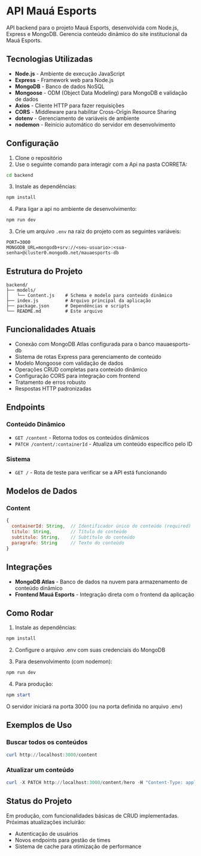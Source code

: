 # API Mauá Esports

API backend para o projeto Mauá Esports, desenvolvida com Node.js, Express e MongoDB. Gerencia conteúdo dinâmico do site institucional da Mauá Esports.

## Tecnologias Utilizadas

- **Node.js** - Ambiente de execução JavaScript
- **Express** - Framework web para Node.js
- **MongoDB** - Banco de dados NoSQL
- **Mongoose** - ODM (Object Data Modeling) para MongoDB e validação de dados
- **Axios** - Cliente HTTP para fazer requisições
- **CORS** - Middleware para habilitar Cross-Origin Resource Sharing
- **dotenv** - Gerenciamento de variáveis de ambiente
- **nodemon** - Reinício automático do servidor em desenvolvimento

## Configuração

1. Clone o repositório
2. Use o seguinte comando para interagir com a Api na pasta CORRETA:
```bash
cd backend
```
3. Instale as dependências:
```bash
npm install
```
4. Para ligar a api no ambiente de desenvolvimento:
```bash
npm run dev
```

3. Crie um arquivo `.env` na raiz do projeto com as seguintes variáveis:
```env
PORT=3000
MONGODB_URL=mongodb+srv://<seu-usuario>:<sua-senha>@cluster0.mongodb.net/mauaesports-db
```

## Estrutura do Projeto

```
backend/
├── models/
│   └── Content.js    # Schema e modelo para conteúdo dinâmico
├── index.js          # Arquivo principal da aplicação
├── package.json      # Dependências e scripts
└── README.md         # Este arquivo
```

## Funcionalidades Atuais

- Conexão com MongoDB Atlas configurada para o banco mauaesports-db
- Sistema de rotas Express para gerenciamento de conteúdo
- Modelo Mongoose com validação de dados
- Operações CRUD completas para conteúdo dinâmico
- Configuração CORS para integração com frontend
- Tratamento de erros robusto
- Respostas HTTP padronizadas

## Endpoints

### Conteúdo Dinâmico
- `GET /content` - Retorna todos os conteúdos dinâmicos
- `PATCH /content/:containerId` - Atualiza um conteúdo específico pelo ID

### Sistema
- `GET /` - Rota de teste para verificar se a API está funcionando

## Modelos de Dados

### Content
```javascript
{
  containerId: String,  // Identificador único do conteúdo (required)
  titulo: String,       // Título do conteúdo
  subtitulo: String,    // Subtítulo do conteúdo
  paragrafo: String     // Texto do conteúdo
}
```

## Integrações

- **MongoDB Atlas** - Banco de dados na nuvem para armazenamento de conteúdo dinâmico
- **Frontend Mauá Esports** - Integração direta com o frontend da aplicação

## Como Rodar

1. Instale as dependências:
```powershell
npm install
```

2. Configure o arquivo .env com suas credenciais do MongoDB

3. Para desenvolvimento (com nodemon):
```powershell
npm run dev
```

4. Para produção:
```powershell
npm start
```

O servidor iniciará na porta 3000 (ou na porta definida no arquivo .env)

## Exemplos de Uso

### Buscar todos os conteúdos
```powershell
curl http://localhost:3000/content
```

### Atualizar um conteúdo
```powershell
curl -X PATCH http://localhost:3000/content/hero -H "Content-Type: application/json" -d "{\"titulo\":\"Novo Título\"}"
```

## Status do Projeto

Em produção, com funcionalidades básicas de CRUD implementadas. 
Próximas atualizações incluirão:
- Autenticação de usuários
- Novos endpoints para gestão de times
- Sistema de cache para otimização de performance 